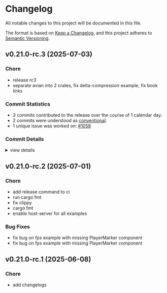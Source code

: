# Changelog

All notable changes to this project will be documented in this file.

The format is based on [Keep a Changelog](https://keepachangelog.com/en/1.0.0/),
and this project adheres to [Semantic Versioning](https://semver.org/spec/v2.0.0.html).

## v0.21.0-rc.3 (2025-07-03)

<csr-id-5dc2e81f8c2b1171df33703d73e38a49e7b4695d/>
<csr-id-1abda441054255978b6d5bef9da8e538b91aa1ed/>

### Chore

 - <csr-id-5dc2e81f8c2b1171df33703d73e38a49e7b4695d/> release rc3
 - <csr-id-1abda441054255978b6d5bef9da8e538b91aa1ed/> separate avian into 2 crates, fix delta-compression example, fix book links

### Commit Statistics

<csr-read-only-do-not-edit/>

 - 3 commits contributed to the release over the course of 1 calendar day.
 - 2 commits were understood as [conventional](https://www.conventionalcommits.org).
 - 1 unique issue was worked on: [#1058](https://github.com/cBournhonesque/lightyear/issues/1058)

### Commit Details

<csr-read-only-do-not-edit/>

<details><summary>view details</summary>

 * **[#1058](https://github.com/cBournhonesque/lightyear/issues/1058)**
    - Separate avian into 2 crates, fix delta-compression example, fix book links ([`1abda44`](https://github.com/cBournhonesque/lightyear/commit/1abda441054255978b6d5bef9da8e538b91aa1ed))
 * **Uncategorized**
    - Release lightyear_serde v0.21.0-rc.3, lightyear_utils v0.21.0-rc.3, lightyear_core v0.21.0-rc.3, lightyear_link v0.21.0-rc.3, lightyear_aeronet v0.21.0-rc.3, lightyear_connection v0.21.0-rc.3, lightyear_macros v0.21.0-rc.3, lightyear_transport v0.21.0-rc.3, lightyear_messages v0.21.0-rc.3, lightyear_replication v0.21.0-rc.3, lightyear_sync v0.21.0-rc.3, lightyear_interpolation v0.21.0-rc.3, lightyear_prediction v0.21.0-rc.3, lightyear_frame_interpolation v0.21.0-rc.3, lightyear_avian2d v0.21.0-rc.3, lightyear_avian3d v0.21.0-rc.3, lightyear_crossbeam v0.21.0-rc.3, lightyear_inputs v0.21.0-rc.3, lightyear_inputs_bei v0.21.0-rc.3, lightyear_inputs_leafwing v0.21.0-rc.3, lightyear_inputs_native v0.21.0-rc.3, lightyear_netcode v0.21.0-rc.3, lightyear_steam v0.21.0-rc.3, lightyear_webtransport v0.21.0-rc.3, lightyear_udp v0.21.0-rc.3, lightyear v0.21.0-rc.3 ([`134306e`](https://github.com/cBournhonesque/lightyear/commit/134306eaf4e23d2f609c8a7c93adc3c55618ff11))
    - Release rc3 ([`5dc2e81`](https://github.com/cBournhonesque/lightyear/commit/5dc2e81f8c2b1171df33703d73e38a49e7b4695d))
</details>

## v0.21.0-rc.2 (2025-07-01)

<csr-id-cedab052a0f47cf91b15267b8d83eb87524a8f4d/>
<csr-id-4ae9ac16922d9c160bfb01733a28749a78bfcb3a/>
<csr-id-249b40f358977f6f85e269967d3912bfb4080f73/>
<csr-id-f55c117c1627368978d26c788efbcb2ddda1da01/>
<csr-id-bc7cf371f822ff7a2667c329b6f77e5a694a93d4/>

### Chore

 - <csr-id-cedab052a0f47cf91b15267b8d83eb87524a8f4d/> add release command to ci
 - <csr-id-4ae9ac16922d9c160bfb01733a28749a78bfcb3a/> run cargo fmt
 - <csr-id-249b40f358977f6f85e269967d3912bfb4080f73/> fix clippy
 - <csr-id-f55c117c1627368978d26c788efbcb2ddda1da01/> cargo fmt
 - <csr-id-bc7cf371f822ff7a2667c329b6f77e5a694a93d4/> enable host-server for all examples

### Bug Fixes

 - <csr-id-e85935036975bb7bda4f2d77fb00df66084cc513/> fix bug on fps example with missing PlayerMarker component
 - <csr-id-1108da74e019d8efc37728b58ab07ac9472aaefa/> fix bug on fps example with missing PlayerMarker component

## v0.21.0-rc.1 (2025-06-08)

<csr-id-f361b72d433086c61ed6b4776fd4ee308c3747e1/>

### Chore

 - <csr-id-f361b72d433086c61ed6b4776fd4ee308c3747e1/> add changelogs

